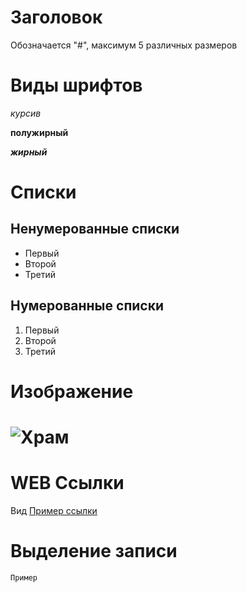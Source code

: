 # Заголовок
Обозначается "#", максимум 5 различных размеров

# Виды шрифтов
*курсив*

**полужирный**

***жирный***

# Списки
## Ненумерованные списки
* Первый
* Второй
* Третий
## Нумерованные списки
1. Первый
2. Второй
3. Третий


# Изображение
![Храм](Храм.jpeg)
=======
# WEB Ссылки
Вид [Пример ссылки](http.example.com "Всплывающая подсказка")

# Выделение записи
```sh 
Пример
```